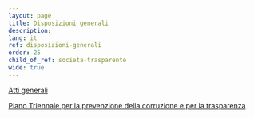 ```yaml
---
layout: page
title: Disposizioni generali
description: 
lang: it
ref: disposizioni-generali
order: 25
child_of_ref: societa-trasparente
wide: true
---
```


[Atti generali](atti-generali/)


[Piano Triennale per la prevenzione della corruzione e per la trasparenza](piano-triennale-trasparenza/)
